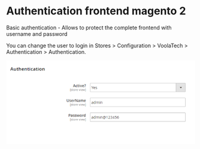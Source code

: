 # Authentication frontend magento 2

Basic authentication - Allows to protect the complete frontend with username and password

You can change the user to login in Stores > Configuration > VoolaTech > Authentication > Authentication.

![alt text](https://raw.githubusercontent.com/vanquyet94/authentication-frontend-magento2/master/screenshot.png)
